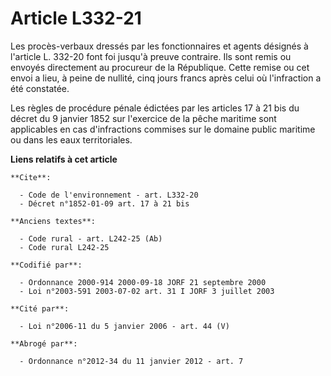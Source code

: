 # Article L332-21

Les procès-verbaux dressés par les fonctionnaires et agents désignés à l'article L. 332-20 font foi jusqu'à preuve contraire.
Ils sont remis ou envoyés directement au procureur de la République. Cette remise ou cet envoi a lieu, à peine de nullité,
cinq jours francs après celui où l'infraction a été constatée. 

Les règles de procédure pénale édictées par les articles 17 à 21 bis du décret du 9 janvier 1852 sur l'exercice de la pêche
maritime sont applicables en cas d'infractions commises sur le domaine public maritime ou dans les eaux territoriales.

**Liens relatifs à cet article**

	**Cite**:

	  - Code de l'environnement - art. L332-20
	  - Décret n°1852-01-09 art. 17 à 21 bis

	**Anciens textes**:

	  - Code rural - art. L242-25 (Ab)
	  - Code rural L242-25

	**Codifié par**:

	  - Ordonnance 2000-914 2000-09-18 JORF 21 septembre 2000
	  - Loi n°2003-591 2003-07-02 art. 31 I JORF 3 juillet 2003

	**Cité par**:

	  - Loi n°2006-11 du 5 janvier 2006 - art. 44 (V)

	**Abrogé par**:

	  - Ordonnance n°2012-34 du 11 janvier 2012 - art. 7
